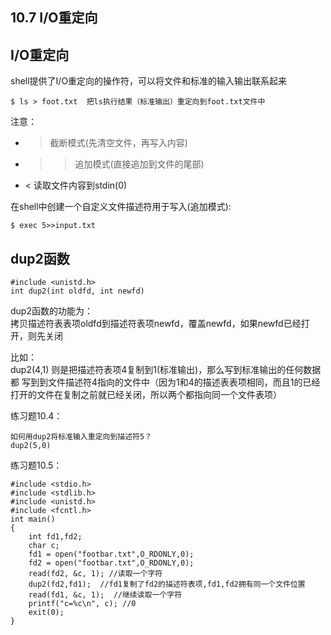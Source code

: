 ## 10.7 I/O重定向

## I/O重定向
shell提供了I/O重定向的操作符，可以将文件和标准的输入输出联系起来

    $ ls > foot.txt  把ls执行结果（标准输出）重定向到foot.txt文件中

注意：
- >  截断模式(先清空文件，再写入内容)  
- >>  追加模式(直接追加到文件的尾部)
- <   读取文件内容到stdin(0)

在shell中创建一个自定义文件描述符用于写入(追加模式):

    $ exec 5>>input.txt 

## dup2函数

    #include <unistd.h>
    int dup2(int oldfd, int newfd) 

dup2函数的功能为：  
拷贝描述符表表项oldfd到描述符表项newfd，覆盖newfd，如果newfd已经打开，则先关闭

比如：  
dup2(4,1) 则是把描述符表项4复制到1(标准输出)，那么写到标准输出的任何数据都
写到到文件描述符4指向的文件中（因为1和4的描述表表项相同，而且1的已经打开的文件在复制之前就已经关闭，所以两个都指向同一个文件表项）


练习题10.4：  

    如何用dup2将标准输入重定向到描述符5？  
    dup2(5,0)

练习题10.5：

    #include <stdio.h>
    #include <stdlib.h>
    #include <unistd.h>
    #include <fcntl.h>
    int main()
    {
        int fd1,fd2;
        char c;
        fd1 = open("footbar.txt",O_RDONLY,0);
        fd2 = open("footbar.txt",O_RDONLY,0);
        read(fd2, &c, 1); //读取一个字符
        dup2(fd2,fd1);  //fd1复制了fd2的描述符表项,fd1,fd2拥有同一个文件位置
        read(fd1, &c, 1);  //继续读取一个字符
        printf("c=%c\n", c); //0
        exit(0);
    }
